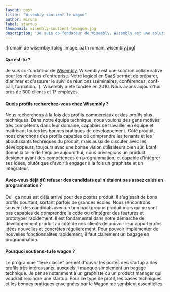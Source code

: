 ```yaml
---
layout: post
title:  "Wisembly soutient le wagon"
author: miruna
label: startup
thumbnail: wisembly-soutient-lewagon.jpg
description: "Je suis co-fondateur de Wisembly. Wisembly est une solution collaborative pour les réunions d'entreprise. Notre logicel en SaaS permet de préparer, d'animer et d'assurer le suivi de réunions (séminaires, conférences, conf-call, formation...). Wisembly a été fondée en 2010. Nous avons aujourd'hui près de 300 clients et 17 employés."
---
```


![romain de wisembly](blog_image_path romain_wisembly.jpg)

#### Qui est-tu ?

Je suis co-fondateur de [Wisembly](http://wisembly.com/fr/). Wisembly est une solution collaborative pour les réunions d'entreprise. Notre logicel en SaaS permet de préparer, d'animer et d'assurer le suivi de réunions (séminaires, conférences, conf-call, formation...).
Wisembly a été fondée en 2010. Nous avons aujourd'hui près de 300 clients et 17 employés.

#### Quels profils recherchez-vous chez Wisembly ?

Nous recherchons à la fois des profils commerciaux et des profils plus techniques.
Dans notre équipe technique, nous voulons des gens motivés, très compétents dans leur domaine, capables de travailler en équipe et maîtrisant toutes les bonnes pratiques de développement.
Côté produit, nous cherchons des profils capables de comprendre les tenants et les aboutissants techniques du produit, mais aussi de discuter avec les développeurs, toujours avec une bonne vision utilisateurs bien sûr. Etant donné la taille de l'équipe aujourd'hui, nous privilégions un product designer ayant des compétences en programmation, et capable d'intégrer ses idées, plutôt que d'avoir à engager à la fois un graphiste et un intégrateur.

#### Avez-vous déjà dû refuser des candidats qui n'étaient pas assez calés en programmation ?

Oui, ça nous est déjà arrivé pour des postes produit. Il s'agissait de bons profils pourtant, sortant parfois de grandes écoles. Nous rencontrons souvent des candidats avec un bon background produit mais qui ne sont pas capables de comprendre le code ou d'intégrer des features et prototyper rapidement. Il est fondamental dans notre démarche de développement produit au côté de nos clients de pouvoir leur apporter des idées nouvelles et concrètes régulièrement. Pour pouvoir implémenter de nouvelles fonctionnalités rapidement, il faut clairement un bagage en programmation.

#### Pourquoi soutiens-tu le wagon ?

Le programme "1ère classe" permet d'ouvrir les portes des startup à des profils très intéressants, auxquels il manque simplement un bagage technique. Je pense notamment à un graphiste ou un product manager qui voudrait rejoindre une startup. Pour ce type de profil, les bases techniques et les bonnes pratiques enseignées par le Wagon me semblent essentielles.

